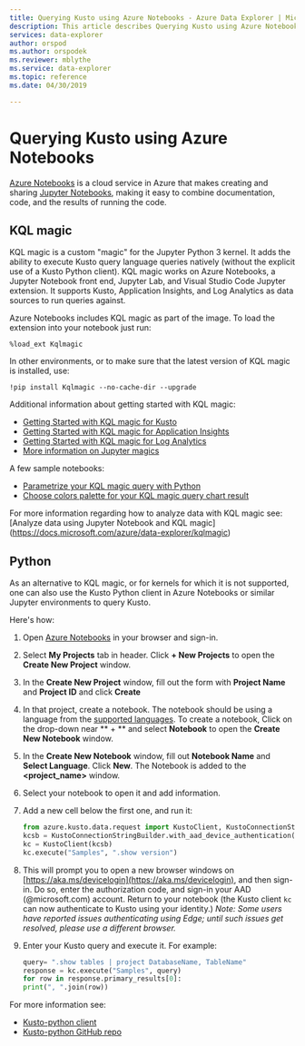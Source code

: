 ```yaml
---
title: Querying Kusto using Azure Notebooks - Azure Data Explorer | Microsoft Docs
description: This article describes Querying Kusto using Azure Notebooks in Azure Data Explorer.
services: data-explorer
author: orspod
ms.author: orspodek
ms.reviewer: mblythe
ms.service: data-explorer
ms.topic: reference
ms.date: 04/30/2019

---
```

# Querying Kusto using Azure Notebooks

[Azure Notebooks](https://notebooks.azure.com/) is a cloud service in Azure that makes creating and sharing
[Jupyter Notebooks](https://jupyter.org/), making it easy to combine documentation, code, and the results of running the code.

## KQL magic

KQL magic is a custom "magic" for the Jupyter Python 3 kernel. It adds the ability
to execute Kusto query language queries natively
(without the explicit use of a Kusto Python client).
KQL magic works on Azure Notebooks, a Jupyter Notebook front end,
Jupyter Lab, and Visual Studio Code Jupyter extension.
It supports Kusto, Application Insights, and Log Analytics as data sources to run queries against.

Azure Notebooks includes KQL magic as part of the image.
To load the extension into your notebook just run:

```
%load_ext Kqlmagic
```

In other environments, or to make sure that the latest version of KQL magic is
installed, use:

```
!pip install Kqlmagic --no-cache-dir --upgrade
```

Additional information about getting started with KQL magic:

* [Getting Started with KQL magic for Kusto](https://mybinder.org/v2/gh/Microsoft/jupyter-KQLmagic/master?filepath=notebooks%2FQuickStart.ipynb)
* [Getting Started with KQL magic for Application Insights](https://mybinder.org/v2/gh/Microsoft/jupyter-Kqlmagic/master?filepath=notebooks%2FQuickStartAI.ipynb)
* [Getting Started with KQL magic for Log Analytics](https://mybinder.org/v2/gh/Microsoft/jupyter-Kqlmagic/master?filepath=notebooks%2FQuickStartLA.ipynb)
* [More information on Jupyter magics](https://ipython.readthedocs.io/en/stable/interactive/magics.html)

A few sample notebooks:

* [Parametrize your KQL magic query with Python](https://mybinder.org/v2/gh/Microsoft/jupyter-Kqlmagic/master?filepath=notebooks%2FParametrizeYourQuery.ipynb)
* [Choose colors palette for your KQL magic query chart result](https://mybinder.org/v2/gh/Microsoft/jupyter-Kqlmagic/master?filepath=notebooks%2FColorYourCharts.ipynb)

For more information regarding how to analyze data with KQL magic see: [Analyze data using Jupyter Notebook and KQL magic]
(https://docs.microsoft.com/azure/data-explorer/kqlmagic)

## Python

As an alternative to KQL magic, or for kernels for which it is not supported,
one can also use the Kusto Python client in Azure Notebooks or similar Jupyter
environments to query Kusto.

Here's how:

1. Open [Azure Notebooks](https://notebooks.azure.com/) in your browser and sign-in.

2. Select **My Projects** tab in header. Click **+ New Projects** to open the **Create New Project** window.

3. In the **Create New Project** window, fill out the form with **Project Name** and **Project ID** and click **Create**

4. In that project, create a notebook. The notebook should be using a language from the [supported languages](https://github.com/Azure/azure-kusto-python#minimum-requirements).
To create a notebook, Click on the drop-down near ** + ** and select **Notebook** to open the **Create New Notebook** window.

5. In the **Create New Notebook** window, fill out **Notebook Name** and **Select Language**. Click **New**. The Notebook is added to the **<project_name>** window.

6. Select your notebook to open it and add information.

7. Add a new cell below the first one, and run it:

    ```python
	from azure.kusto.data.request import KustoClient, KustoConnectionStringBuilder
	kcsb = KustoConnectionStringBuilder.with_aad_device_authentication("https://help.kusto.windows.net")
	kc = KustoClient(kcsb)
	kc.execute("Samples", ".show version")
    ```

8. This will prompt you to open a new browser windows on [https://aka.ms/devicelogin](https://aka.ms/devicelogin),
   and then sign-in. Do so, enter the authorization code, and sign-in your AAD (@microsoft.com) account. Return
   to your notebook (the Kusto client `kc` can now authenticate to Kusto using your identity.)
   *Note: Some users have reported issues authenticating using Edge; until such issues get resolved,
   please use a different browser.*

9. Enter your Kusto query and execute it. For example:

    ```python
    query= ".show tables | project DatabaseName, TableName"
    response = kc.execute("Samples", query)
    for row in response.primary_results[0]:
    print(", ".join(row))
    ```

For more information see:

* [Kusto-python client](https://kusto.azurewebsites.net/docs/api/python/kusto-python-client-library.html)
* [Kusto-python GitHub repo](ttps://github.com/Azure/azure-kusto-python)